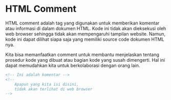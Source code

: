 # HTML Comment

HTML comment adalah tag yang digunakan untuk memberikan komentar atau informasi di dalam dokumen HTML. Kode ini tidak akan dieksekusi oleh web browser sehingga tidak akan mempengaruhi tampilan website. Namun, kode ini dapat dilihat siapa saja yang memiliki source code dokumen HTML nya.

Kita bisa memanfaatkan comment untuk membantu menjelaskan tentang prosedur kode yang dibuat atau bagian kode yang susah dimengerti. Hal ini dapat memudahkan kita untuk berkolaborasi dengan orang lain.

```html
<!-- Ini adalah komentar -->
<!-- 
    Apapun yang kita isi disini, 
    tidak akan terlihat di web browser 
-->
```

